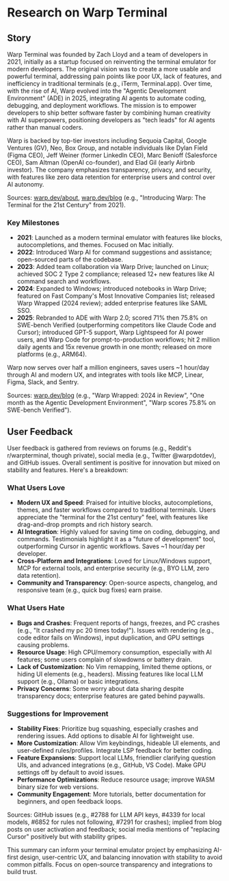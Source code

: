 # Research on Warp Terminal

## Story

Warp Terminal was founded by Zach Lloyd and a team of developers in 2021, initially as a startup focused on reinventing the terminal emulator for modern developers. The original vision was to create a more usable and powerful terminal, addressing pain points like poor UX, lack of features, and inefficiency in traditional terminals (e.g., iTerm, Terminal.app). Over time, with the rise of AI, Warp evolved into the "Agentic Development Environment" (ADE) in 2025, integrating AI agents to automate coding, debugging, and deployment workflows. The mission is to empower developers to ship better software faster by combining human creativity with AI superpowers, positioning developers as "tech leads" for AI agents rather than manual coders.

Warp is backed by top-tier investors including Sequoia Capital, Google Ventures (GV), Neo, Box Group, and notable individuals like Dylan Field (Figma CEO), Jeff Weiner (former LinkedIn CEO), Marc Benioff (Salesforce CEO), Sam Altman (OpenAI co-founder), and Elad Gil (early Airbnb investor). The company emphasizes transparency, privacy, and security, with features like zero data retention for enterprise users and control over AI autonomy.

Sources: [warp.dev/about](https://www.warp.dev/about), [warp.dev/blog](https://www.warp.dev/blog) (e.g., "Introducing Warp: The Terminal for the 21st Century" from 2021).

### Key Milestones
- **2021**: Launched as a modern terminal emulator with features like blocks, autocompletions, and themes. Focused on Mac initially.
- **2022**: Introduced Warp AI for command suggestions and assistance; open-sourced parts of the codebase.
- **2023**: Added team collaboration via Warp Drive; launched on Linux; achieved SOC 2 Type 2 compliance; released 12+ new features like AI command search and workflows.
- **2024**: Expanded to Windows; introduced notebooks in Warp Drive; featured on Fast Company's Most Innovative Companies list; released Warp Wrapped (2024 review); added enterprise features like SAML SSO.
- **2025**: Rebranded to ADE with Warp 2.0; scored 71% then 75.8% on SWE-bench Verified (outperforming competitors like Claude Code and Cursor); introduced GPT-5 support, Warp Lightspeed for AI power users, and Warp Code for prompt-to-production workflows; hit 2 million daily agents and 15x revenue growth in one month; released on more platforms (e.g., ARM64).

Warp now serves over half a million engineers, saves users ~1 hour/day through AI and modern UX, and integrates with tools like MCP, Linear, Figma, Slack, and Sentry.

Sources: [warp.dev/blog](https://www.warp.dev/blog) (e.g., "Warp Wrapped: 2024 in Review", "One month as the Agentic Development Environment", "Warp scores 75.8% on SWE-bench Verified").

## User Feedback

User feedback is gathered from reviews on forums (e.g., Reddit's r/warpterminal, though private), social media (e.g., Twitter @warpdotdev), and GitHub issues. Overall sentiment is positive for innovation but mixed on stability and features. Here's a breakdown:

### What Users Love
- **Modern UX and Speed**: Praised for intuitive blocks, autocompletions, themes, and faster workflows compared to traditional terminals. Users appreciate the "terminal for the 21st century" feel, with features like drag-and-drop prompts and rich history search.
- **AI Integration**: Highly valued for saving time on coding, debugging, and commands. Testimonials highlight it as a "future of development" tool, outperforming Cursor in agentic workflows. Saves ~1 hour/day per developer.
- **Cross-Platform and Integrations**: Loved for Linux/Windows support, MCP for external tools, and enterprise security (e.g., BYO LLM, zero data retention).
- **Community and Transparency**: Open-source aspects, changelog, and responsive team (e.g., quick bug fixes) earn praise.

### What Users Hate
- **Bugs and Crashes**: Frequent reports of hangs, freezes, and PC crashes (e.g., "It crashed my pc 20 times today!"). Issues with rendering (e.g., code editor fails on Windows), input duplication, and GPU settings causing problems.
- **Resource Usage**: High CPU/memory consumption, especially with AI features; some users complain of slowdowns or battery drain.
- **Lack of Customization**: No Vim remapping, limited theme options, or hiding UI elements (e.g., headers). Missing features like local LLM support (e.g., Ollama) or basic integrations.
- **Privacy Concerns**: Some worry about data sharing despite transparency docs; enterprise features are gated behind paywalls.

### Suggestions for Improvement
- **Stability Fixes**: Prioritize bug squashing, especially crashes and rendering issues. Add options to disable AI for lightweight use.
- **More Customization**: Allow Vim keybindings, hideable UI elements, and user-defined rules/profiles. Integrate LSP feedback for better coding.
- **Feature Expansions**: Support local LLMs, friendlier clarifying question UIs, and advanced integrations (e.g., GitHub, VS Code). Make GPU settings off by default to avoid issues.
- **Performance Optimizations**: Reduce resource usage; improve WASM binary size for web versions.
- **Community Engagement**: More tutorials, better documentation for beginners, and open feedback loops.

Sources: GitHub issues (e.g., #2788 for LLM API keys, #4339 for local models, #6852 for rules not following, #7291 for crashes); implied from blog posts on user activation and feedback; social media mentions of "replacing Cursor" positively but with stability gripes.

This summary can inform your terminal emulator project by emphasizing AI-first design, user-centric UX, and balancing innovation with stability to avoid common pitfalls. Focus on open-source transparency and integrations to build trust.